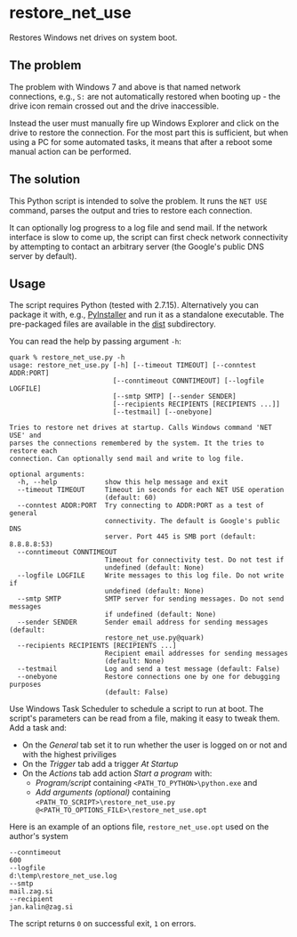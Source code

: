 # restore_net_use
Restores Windows net drives on system boot.

## The problem
The problem with Windows 7 and above is that named network connections, e.g., `S:` are not automatically restored when booting up - the drive icon remain crossed out and the drive inaccessible.

Instead the user must manually fire up Windows Explorer and click on the drive to restore the connection. For the most part this is sufficient, but when using a PC for some automated tasks, it means that after a reboot some manual action can be performed.

## The solution
This Python script is intended to solve the problem. It runs the `NET USE` command, parses the output and tries to restore each connection.

It can optionally log progress to a log file and send mail. If the network interface is slow to come up, the script can first check network connectivity by attempting to contact an arbitrary server (the Google's public DNS server by default).

## Usage
The script requires Python (tested with 2.7.15). Alternatively you can package it with, e.g., [PyInstaller](https://www.pyinstaller.org/) and run it as a standalone executable. The pre-packaged files are available in the [dist](https://github.com/JanKalin/restore_net_use/tree/master/dist/restore_net_use) subdirectory.

You can read the help by passing argument `-h`:

```
quark % restore_net_use.py -h
usage: restore_net_use.py [-h] [--timeout TIMEOUT] [--conntest ADDR:PORT]
                          [--conntimeout CONNTIMEOUT] [--logfile LOGFILE]
                          [--smtp SMTP] [--sender SENDER]
                          [--recipients RECIPIENTS [RECIPIENTS ...]]
                          [--testmail] [--onebyone]

Tries to restore net drives at startup. Calls Windows command 'NET USE' and
parses the connections remembered by the system. It the tries to restore each
connection. Can optionally send mail and write to log file.

optional arguments:
  -h, --help            show this help message and exit
  --timeout TIMEOUT     Timeout in seconds for each NET USE operation
                        (default: 60)
  --conntest ADDR:PORT  Try connecting to ADDR:PORT as a test of general
                        connectivity. The default is Google's public DNS
                        server. Port 445 is SMB port (default: 8.8.8.8:53)
  --conntimeout CONNTIMEOUT
                        Timeout for connectivity test. Do not test if
                        undefined (default: None)
  --logfile LOGFILE     Write messages to this log file. Do not write if
                        undefined (default: None)
  --smtp SMTP           SMTP server for sending messages. Do not send messages
                        if undefined (default: None)
  --sender SENDER       Sender email address for sending messages (default:
                        restore_net_use.py@quark)
  --recipients RECIPIENTS [RECIPIENTS ...]
                        Recipient email addresses for sending messages
                        (default: None)
  --testmail            Log and send a test message (default: False)
  --onebyone            Restore connections one by one for debugging purposes
                        (default: False)
```

Use Windows Task Scheduler to schedule a script to run at boot. The script's parameters can be read from a file, making it easy to tweak them. Add a task and:
- On the *General* tab set it to run whether the user is logged on or not and with the highest priviliges
- On the *Trigger* tab add a trigger *At Startup*
- On the *Actions* tab add action *Start a program* with:
  - *Program/script* containing `<PATH_TO_PYTHON>\python.exe` and
  - *Add arguments (optional)* containing `<PATH_TO_SCRIPT>\restore_net_use.py @<PATH_TO_OPTIONS_FILE>\restore_net_use.opt`

Here is an example of an options file, `restore_net_use.opt` used on the author's system
```
--conntimeout
600
--logfile
d:\temp\restore_net_use.log
--smtp
mail.zag.si
--recipient
jan.kalin@zag.si
```

The script returns `0` on successful exit, `1` on errors.
